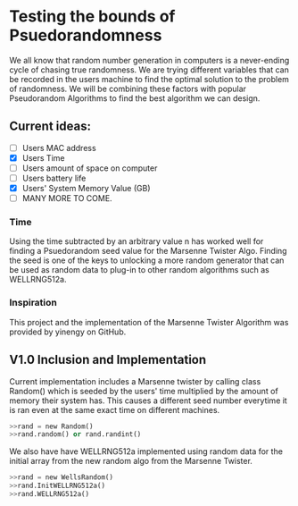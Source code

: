 # Testing the bounds of Psuedorandomness

We all know that random number generation in computers is a never-ending cycle of chasing
true randomness. We are trying different variables that can be recorded in the users
machine to find the optimal solution to the problem of randomness. We will be combining
these factors with popular Pseudorandom Algorithms to find the best algorithm we can design.

## Current ideas:

- [ ] Users MAC address
- [x] Users Time
- [ ] Users amount of space on computer
- [ ] Users battery life
- [x] Users' System Memory Value (GB)
- [ ] MANY MORE TO COME.

### Time

Using the time subtracted by an arbitrary value n has worked well for finding a
Psuedorandom seed value for the Marsenne Twister Algo. Finding the seed is one of the
keys to unlocking a more random generator that can be used as random data to plug-in to
other random algorithms such as WELLRNG512a.

### Inspiration
This project and the implementation of the Marsenne Twister Algorithm was provided by
yinengy on GitHub.


## V1.0 Inclusion and Implementation

Current implementation includes a Marsenne twister by calling class Random() which is seeded
by the users' time multiplied by the amount of memory their system has. This causes a different
seed number everytime it is ran even at the same exact time on different machines.

```python
>>rand = new Random()
>>rand.random() or rand.randint()
````
We also have have WELLRNG512a implemented using random data for the initial array
from the new random algo from the Marsenne Twister.
```python
>>rand = new WellsRandom()
>>rand.InitWELLRNG512a()
>>rand.WELLRNG512a()
```

